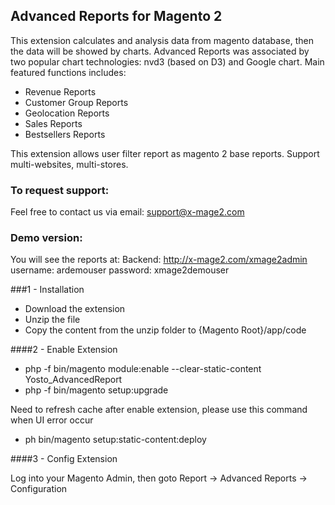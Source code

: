 ## Advanced Reports for Magento 2
This extension calculates and analysis data from magento database, then the data will be showed  by charts. Advanced Reports was associated
by two popular chart technologies: nvd3 (based on D3) and Google chart. Main featured functions includes:

- Revenue Reports
- Customer Group Reports
- Geolocation Reports
- Sales Reports
- Bestsellers Reports

This extension allows user filter report as magento 2 base reports.  Support multi-websites, multi-stores.

### To request support:

Feel free to contact us via email: support@x-mage2.com

### Demo version:
You will see the reports at:
Backend: http://x-mage2.com/xmage2admin
username: ardemouser
password: xmage2demouser

###1 - Installation

 * Download the extension
 * Unzip the file
 * Copy the content from the unzip folder to {Magento Root}/app/code

####2 -  Enable Extension
 * php -f bin/magento module:enable --clear-static-content Yosto_AdvancedReport
 * php -f bin/magento setup:upgrade

 Need to refresh cache after enable extension, please use this command when UI error occur
 * ph bin/magento setup:static-content:deploy

####3 - Config Extension

Log into your Magento Admin, then goto Report -> Advanced Reports -> Configuration

